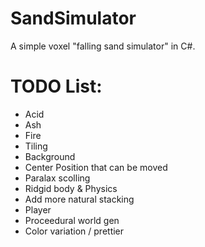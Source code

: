 # SandSimulator
A simple voxel "falling sand simulator" in C#.


# TODO List:
* Acid
* Ash
* Fire
* Tiling
* Background
* Center Position that can be moved
* Paralax scolling
* Ridgid body & Physics
* Add more natural stacking
* Player
* Proceedural world gen
* Color variation / prettier
